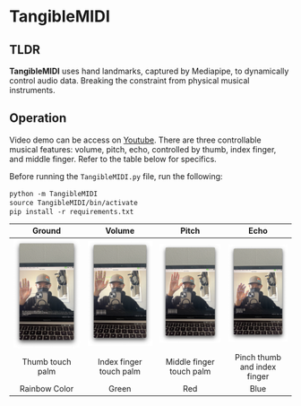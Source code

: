 # TangibleMIDI

## TLDR
**TangibleMIDI** uses hand landmarks, captured by Mediapipe, to dynamically control audio data. Breaking the constraint from physical musical instruments.

## Operation
Video demo can be access on [Youtube](https://youtu.be/5DegdKCca4c). There are three controllable musical features: volume, pitch, echo, controlled by thumb, index finger, and middle finger. Refer to the table below for specifics.

Before running the `TangibleMIDI.py` file, run the following:
```
python -m TangibleMIDI
source TangibleMIDI/bin/activate
pip install -r requirements.txt
```

| Ground | Volume | Pitch | Echo |
|:-------:|:-------:|:-------:|:-------:|
| ![Ground](misc/Ground.png) | ![Volume](misc/Volume.png) | ![Pitch](misc/Pitch.png) | ![Echo](misc/Echo.png) |
| Thumb touch palm | Index finger touch palm | Middle finger touch palm | Pinch thumb and index finger |
| Rainbow Color | Green | Red | Blue | 